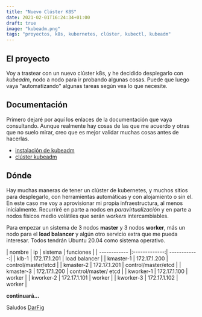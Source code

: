 ```yaml
---
title: "Nuevo Clúster K8S"
date: 2021-02-01T16:24:34+01:00
draft: true
image: "kubeadm.png"
tags: "proyectos, k8s, kubernetes, clúster, kubectl, kubeadm"
---
```


## El proyecto

Voy a trastear con un nuevo clúster k8s, y he decidido desplegarlo con *kubeadm*, nodo a nodo para ir probando algunas cosas. Puede que luego vaya "automatizando" algunas tareas según vea lo que necesite.

<!--more-->

## Documentación

Primero dejaré por aquí los enlaces de la documentación que vaya consultando. Aunque realmente hay cosas de las que me acuerdo y otras que no suelo mirar, creo que es mejor validar muchas cosas antes de hacerlas.

- [instalación de kubeadm](https://kubernetes.io/docs/setup/production-environment/tools/kubeadm/install-kubeadm/)
- [clúster kubeadm](https://kubernetes.io/docs/setup/production-environment/tools/kubeadm/create-cluster-kubeadm/)

## Dónde

Hay muchas maneras de tener un clúster de kubernetes, y muchos sitios para desplegarlo, con herramientas automáticas y con alojamiento o sin el. En este caso me voy a aprovisionar mi propia infraestructura, al menos inicialmente. Recurriré en parte a nodos en *paravirtualización* y en parte a nodos físicos medio volátiles que serán *workers* intercambiables.

Para empezar un sistema de 3 nodos **master** y 3 nodos **worker**, más un nodo para el **load balancer** y algún otro servicio extra que me pueda interesar. Todos tendrán Ubuntu 20.04 como sistema operativo.


| nombre     | ip              | sistema | funciones  |
| ------------ |:-------------:| ------------:|
| klb-1         | 172.17.1.201 | load balancer |
| kmaster-1  | 172.17.1.200 | control/master/etcd  |
| kmaster-2  | 172.17.1.201 | control/master/etcd  |
| kmaster-3  | 172.17.1.200 | control/master/ etcd  |
| kworker-1 | 172.17.1.100 | worker  |
| kworker-2 | 172.17.1.101 | worker  |
| kworker-3 | 172.17.1.102 | worker  |


**continuará...**

Saludos
[DarFig](https://github.com/DarFig)
